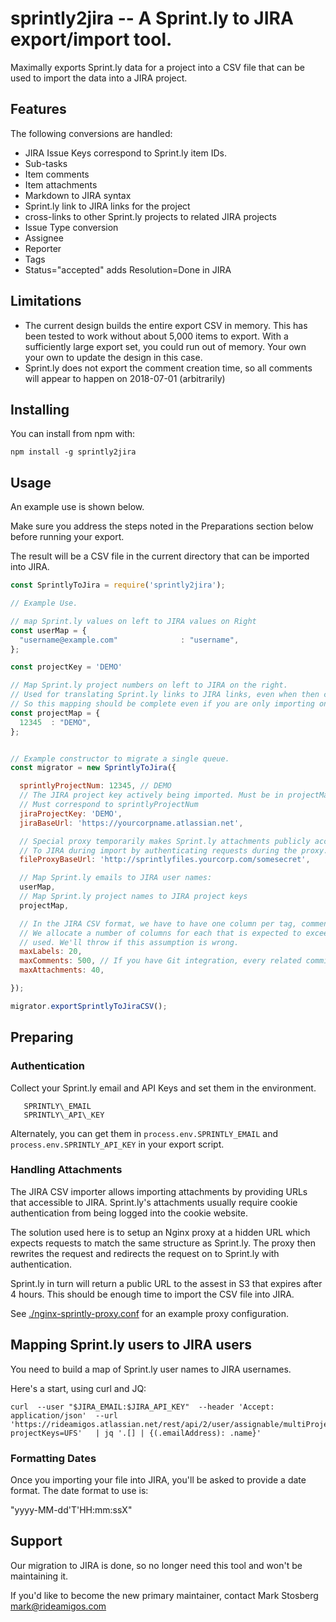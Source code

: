 # sprintly2jira -- A Sprint.ly to JIRA export/import tool.

Maximally exports Sprint.ly data for a project into  a CSV file that can be used to import
the data into a JIRA project.

## Features

The following conversions are handled:

  * JIRA Issue Keys correspond to Sprint.ly item IDs.
  * Sub-tasks
  * Item comments
  * Item attachments
  * Markdown to JIRA syntax
  * Sprint.ly link to JIRA links for the project
  * cross-links to other Sprint.ly projects to related JIRA projects
  * Issue Type conversion
  * Assignee
  * Reporter
  * Tags
  * Status="accepted" adds Resolution=Done in JIRA

## Limitations

 * The current design builds the entire export CSV in memory. This has been tested to work
without about 5,000 items to export. With a sufficiently large export set, you could run out of
memory. Your own your own to update the design in this case.
 * Sprint.ly does not export the comment creation time, so all comments will appear to happen
   on 2018-07-01 (arbitrarily)

## Installing

You can install from npm with:

```
npm install -g sprintly2jira
```

## Usage

An example use is shown below.

Make sure you address the steps noted in the Preparations section below before
running your export.

The result will be a CSV file in the current directory that can be imported into JIRA.

```javascript
const SprintlyToJira = require('sprintly2jira');

// Example Use.

// map Sprint.ly values on left to JIRA values on Right
const userMap = {
  "username@example.com"              : "username",
};

const projectKey = 'DEMO'

// Map Sprint.ly project numbers on left to JIRA on the right.
// Used for translating Sprint.ly links to JIRA links, even when then cross queues.
// So this mapping should be complete even if you are only importing one queue at a time.
const projectMap = {
  12345  : "DEMO",
};


// Example constructor to migrate a single queue.
const migrator = new SprintlyToJira({

  sprintlyProjectNum: 12345, // DEMO
  // The JIRA project key actively being imported. Must be in projectMap above.
  // Must correspond to sprintlyProjectNum
  jiraProjectKey: 'DEMO',
  jiraBaseUrl: 'https://yourcorpname.atlassian.net',

  // Special proxy temporarily makes Sprint.ly attachments publicly accessible
  // To JIRA during import by authenticating requests during the proxy.
  fileProxyBaseUrl: 'http://sprintlyfiles.yourcorp.com/somesecret',

  // Map Sprint.ly emails to JIRA user names:
  userMap,
  // Map Sprint.ly project names to JIRA project keys
  projectMap,

  // In the JIRA CSV format, we have to have one column per tag, comment, and attachment.
  // We allocate a number of columns for each that is expected to exceed the maximum amount
  // used. We'll throw if this assumption is wrong.
  maxLabels: 20,
  maxComments: 500, // If you have Git integration, every related commit counts as a comment, too!
  maxAttachments: 40,

});

migrator.exportSprintlyToJiraCSV();
```

## Preparing

### Authentication

Collect your Sprint.ly email and API Keys and set them in the environment.

```
   SPRINTLY\_EMAIL
   SPRINTLY\_API\_KEY
```

Alternately, you can get them in `process.env.SPRINTLY_EMAIL`
and `process.env.SPRINTLY_API_KEY` in your export script.

### Handling Attachments

The JIRA CSV importer allows importing attachments by providing URLs that
accessible to JIRA.  Sprint.ly's attachments usually require cookie
authentication from being logged into the cookie website.

The solution used here is to setup an Nginx proxy at a hidden URL which expects
requests to match the same structure as Sprint.ly. The proxy then rewrites the request and
redirects the request on to Sprint.ly with authentication.

Sprint.ly in turn will return a  public URL to the assest in S3 that expires
after 4 hours. This should be enough time to import the CSV file into JIRA.

See [./nginx-sprintly-proxy.conf](./nginx-sprintly-proxy.conf) for an example proxy configuration.

## Mapping Sprint.ly users to JIRA users

You need to build a map of Sprint.ly user names to JIRA usernames.

Here's a start, using curl and JQ:

```
curl  --user "$JIRA_EMAIL:$JIRA_API_KEY"  --header 'Accept: application/json'  --url 'https://rideamigos.atlassian.net/rest/api/2/user/assignable/multiProjectSearch?projectKeys=UFS'   | jq '.[] | {(.emailAddress): .name}'
```

### Formatting Dates

Once you importing your file into JIRA, you'll be asked to provide a date format. The date format to use is:

   "yyyy-MM-dd'T'HH:mm:ssX"

## Support

Our migration to JIRA is done, so no longer need this tool and won't be maintaining it.

If you'd like to become the new primary maintainer, contact Mark Stosberg <mark@rideamigos.com>




